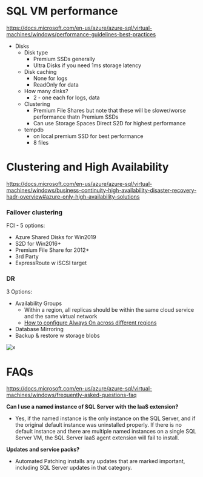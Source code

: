 # SQL VM performance 

https://docs.microsoft.com/en-us/azure/azure-sql/virtual-machines/windows/performance-guidelines-best-practices
- Disks
  - Disk type
    - Premium SSDs generally
    - Ultra Disks if you need 1ms storage latency
  - Disk caching
    - None for logs
    - ReadOnly for data
  - How many disks?
    - 2 - one each for logs, data
  - Clustering
    - Premium File Shares but note that these will be slower/worse performance thatn Premium SSDs
    - Can use Storage Spaces Direct S2D for highest performance 
  - tempdb 
    - on local premium SSD for best performance
    - 8 files
    
# Clustering and High Availability

https://docs.microsoft.com/en-us/azure/azure-sql/virtual-machines/windows/business-continuity-high-availability-disaster-recovery-hadr-overview#azure-only-high-availability-solutions

### Failover clustering

FCI - 5 options:
- Azure Shared Disks for Win2019
- S2D for Win2016+
- Premium File Share for 2012+
- 3rd Party
- ExpressRoute w iSCSI target

### DR 

3 Options:
- Availability Groups
  - Within a region, all replicas should be within the same cloud service and the same virtual network
  - [How to configure Always On across different regions](https://docs.microsoft.com/en-us/azure/azure-sql/virtual-machines/windows/availability-group-manually-configure-multiple-regions)
- Database Mirroring
- Backup & restore w storage blobs

![x](https://docs.microsoft.com/en-us/azure/azure-sql/virtual-machines/windows/media/business-continuity-high-availability-disaster-recovery-hadr-overview/azure-only-dr-alwayson.png)

  
# FAQs
  
https://docs.microsoft.com/en-us/azure/azure-sql/virtual-machines/windows/frequently-asked-questions-faq

**Can I use a named instance of SQL Server with the IaaS extension?**
- Yes, if the named instance is the only instance on the SQL Server, and if the original default instance was uninstalled properly. If there is no default instance and there are multiple named instances on a single SQL Server VM, the SQL Server IaaS agent extension will fail to install.

**Updates and service packs?**
- Automated Patching installs any updates that are marked important, including SQL Server updates in that category.
